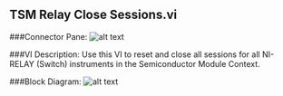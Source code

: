 ## **TSM Relay Close Sessions.vi**
###Connector Pane:
![alt text](/images/Instrument%20Control/Relay/TSM%20Relay%20Close%20Sessions.vic.png "TSM Relay Close Sessions.vi connector pane")

###VI Description:
Use this VI to reset and close all sessions for all NI-RELAY (Switch) instruments in the Semiconductor Module Context.

###Block Diagram:
![alt text](/images/Instrument%20Control/Relay/TSM%20Relay%20Close%20Sessions.vid.png "TSM Relay Close Sessions.vi block diagram")
